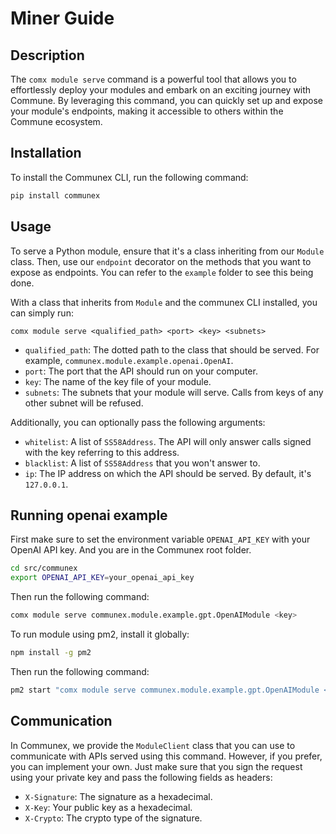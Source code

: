 # Miner Guide

## Description

The `comx module serve` command is a powerful tool that allows you to effortlessly deploy your modules and embark on an exciting journey with Commune. By leveraging this command, you can quickly set up and expose your module's endpoints, making it accessible to others within the Commune ecosystem.

## Installation

To install the Communex CLI, run the following command:

```sh
pip install communex
```

## Usage

To serve a Python module, ensure that it's a class inheriting from our `Module` class. Then, use our `endpoint` decorator on the methods that you want to expose as endpoints. You can refer to the `example` folder to see this being done.

With a class that inherits from `Module` and the communex CLI installed, you can simply run:

```
comx module serve <qualified_path> <port> <key> <subnets>
```

- `qualified_path`: The dotted path to the class that should be served. For example, `communex.module.example.openai.OpenAI`.
- `port`: The port that the API should run on your computer.
- `key`: The name of the key file of your module.
- `subnets`: The subnets that your module will serve. Calls from keys of any other subnet will be refused.

Additionally, you can optionally pass the following arguments:

- `whitelist`: A list of `SS58Address`. The API will only answer calls signed with the key referring to this address.
- `blacklist`: A list of `SS58Address` that you won't answer to.
- `ip`: The IP address on which the API should be served. By default, it's `127.0.0.1`.

## Running openai example

First make sure to set the environment variable `OPENAI_API_KEY` with your OpenAI API key. And you are in the Communex root folder.

```sh
cd src/communex
export OPENAI_API_KEY=your_openai_api_key
```

Then run the following command:

```sh
comx module serve communex.module.example.gpt.OpenAIModule <key> 
```

To run module using pm2, install it globally:

```sh
npm install -g pm2
```

Then run the following command:

```sh
pm2 start "comx module serve communex.module.example.gpt.OpenAIModule <port> <key> <subnets>" --name "openai"
```

## Communication

In Communex, we provide the `ModuleClient` class that you can use to communicate with APIs served using this command. However, if you prefer, you can implement your own. Just make sure that you sign the request using your private key and pass the following fields as headers:

- `X-Signature`: The signature as a hexadecimal.
- `X-Key`: Your public key as a hexadecimal.
- `X-Crypto`: The crypto type of the signature.
